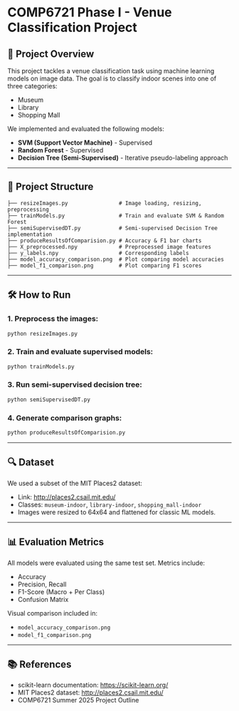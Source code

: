 # COMP6721 Phase I - Venue Classification Project

## 🧠 Project Overview

This project tackles a venue classification task using machine learning models on image data. The goal is to classify indoor scenes into one of three categories:

- Museum
- Library
- Shopping Mall

We implemented and evaluated the following models:

- **SVM (Support Vector Machine)** - Supervised
- **Random Forest** - Supervised
- **Decision Tree (Semi-Supervised)** - Iterative pseudo-labeling approach

---

## 📁 Project Structure

```
├── resizeImages.py                # Image loading, resizing, preprocessing
├── trainModels.py                 # Train and evaluate SVM & Random Forest
├── semiSupervisedDT.py            # Semi-supervised Decision Tree implementation
├── produceResultsOfComparision.py # Accuracy & F1 bar charts
├── X_preprocessed.npy             # Preprocessed image features
├── y_labels.npy                   # Corresponding labels
├── model_accuracy_comparison.png  # Plot comparing model accuracies
├── model_f1_comparison.png        # Plot comparing F1 scores
```

---

## 🛠 How to Run

### 1. Preprocess the images:
```bash
python resizeImages.py
```

### 2. Train and evaluate supervised models:
```bash
python trainModels.py
```

### 3. Run semi-supervised decision tree:
```bash
python semiSupervisedDT.py
```

### 4. Generate comparison graphs:
```bash
python produceResultsOfComparision.py
```

---

## 🔍 Dataset

We used a subset of the MIT Places2 dataset:

- Link: http://places2.csail.mit.edu/
- Classes: `museum-indoor`, `library-indoor`, `shopping_mall-indoor`
- Images were resized to 64x64 and flattened for classic ML models.

---

## 📊 Evaluation Metrics

All models were evaluated using the same test set. Metrics include:

- Accuracy
- Precision, Recall
- F1-Score (Macro + Per Class)
- Confusion Matrix

Visual comparison included in:
- `model_accuracy_comparison.png`
- `model_f1_comparison.png`

---

## 📚 References

- scikit-learn documentation: https://scikit-learn.org/
- MIT Places2 dataset: http://places2.csail.mit.edu/
- COMP6721 Summer 2025 Project Outline
